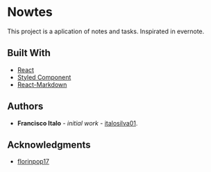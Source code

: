 #   Nowtes
This project is a aplication of notes and tasks. Inspirated in evernote.

##  Built With
-   [React](https://pt-br.reactjs.org/)
-   [Styled Component](https://styled-components.com/)
-   [React-Markdown](https://github.com/rexxars/react-markdown)

## Authors
-   **Francisco Italo** - *initial work* - [italosilva01](https://github.com/italosilva01).

## Acknowledgments
-   [florinpop17](https://github.com/florinpop17)
